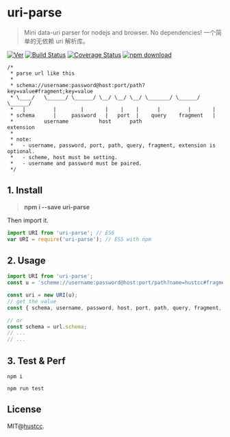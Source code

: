 # uri-parse

> Mini data-uri parser for nodejs and browser. No dependencies! 一个简单的无依赖 uri 解析库。

[![Ver](https://img.shields.io/npm/v/uri-parse.svg)](https://www.npmjs.com/package/uri-parse) [![Build Status](https://travis-ci.org/hustcc/uri-parse.svg?branch=master)](https://travis-ci.org/hustcc/uri-parse) [![Coverage Status](https://coveralls.io/repos/github/hustcc/uri-parse/badge.svg?branch=master)](https://coveralls.io/github/hustcc/uri-parse) [![npm download](https://img.shields.io/npm/dm/uri-parse.svg)](https://www.npmjs.com/package/uri-parse)


```
/*
 * parse url like this
 *
 * schema://username:password@host:port/path?key=value#fragment;key=value
 * \____/   \______/ \______/ \__/ \__/ \__/ \_______/ \______/ \______/
 *   |         |        |       |    |    |      |         |       |
 * schema      |     password   |   port  |    query    fragment   |
 *          username          host      path                     extension
 *
 * note:
 *   - username, password, port, path, query, fragment, extension is optional.
 *   - scheme, host must be setting.
 *   - username and password must be paired.
 */
```


## 1. Install

> **npm i --save uri-parse**

Then import it.

```js
import URI from 'uri-parse'; // ES6
var URI = require('uri-parse'); // ES5 with npm
```


## 2. Usage

```js
import URI from 'uri-parse';
const u = 'scheme://username:password@host:port/path?name=hustcc#fragment;ext=hello';

const uri = new URI(u);
// get the value
const { schema, username, password, host, port, path, query, fragment, extension } = uri.all()

// or 
const schema = url.schema;
// ...
// ...
```


## 3. Test & Perf

```
npm i

npm run test
```


## License

MIT@[hustcc](https://github.com/hustcc).


